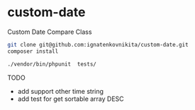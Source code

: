 # custom-date
Custom Date Compare Class


```bash
git clone git@github.com:ignatenkovnikita/custom-date.git
composer install

./vendor/bin/phpunit  tests/
```

 TODO 
 * add support other time string
 * add test for get sortable array DESC
